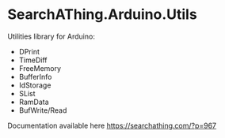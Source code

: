 # SearchAThing.Arduino.Utils
Utilities library for Arduino:
- DPrint
- TimeDiff
- FreeMemory
- BufferInfo
- IdStorage
- SList
- RamData
- BufWrite/Read

Documentation available here https://searchathing.com/?p=967

